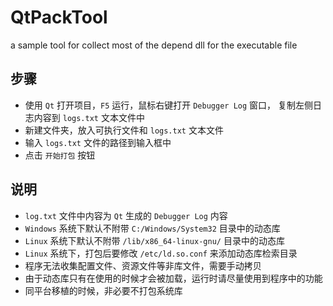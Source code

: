 # QtPackTool
a sample tool for collect most of the depend dll for the executable file

## 步骤
* 使用 `Qt` 打开项目，`F5` 运行，鼠标右键打开 `Debugger Log` 窗口， 复制左侧日志内容到 `logs.txt` 文本文件中
* 新建文件夹，放入可执行文件和 `logs.txt` 文本文件
* 输入 `logs.txt` 文件的路径到输入框中
* 点击 `开始打包` 按钮
&nbsp;
## 说明

* `log.txt` 文件中内容为 `Qt` 生成的 `Debugger Log` 内容
* `Windows` 系统下默认不附带 `C:/Windows/System32` 目录中的动态库
* `Linux` 系统下默认不附带 `/lib/x86_64-linux-gnu/` 目录中的动态库
* `Linux` 系统下，打包后要修改 `/etc/ld.so.conf` 来添加动态库检索目录
* 程序无法收集配置文件、资源文件等非库文件，需要手动拷贝
* 由于动态库只有在使用的时候才会被加载，运行时请尽量使用到程序中的功能
* 同平台移植的时候，非必要不打包系统库
